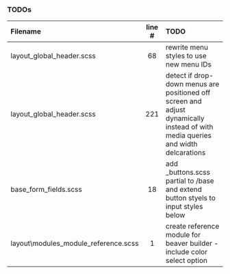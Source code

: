 ### TODOs
| Filename | line # | TODO
|:------|:------:|:------
| layout\_global_header.scss | 68 | rewrite menu styles to use new menu IDs
| layout\_global_header.scss | 221 | detect if drop-down menus are positioned off screen and adjust dynamically instead of with media queries and width delcarations
| base\_form_fields.scss | 18 | add _buttons.scss partial to /base and extend button styels to input styles below
| layout\modules\_module_reference.scss | 1 | create reference module for beaver builder - include color select option